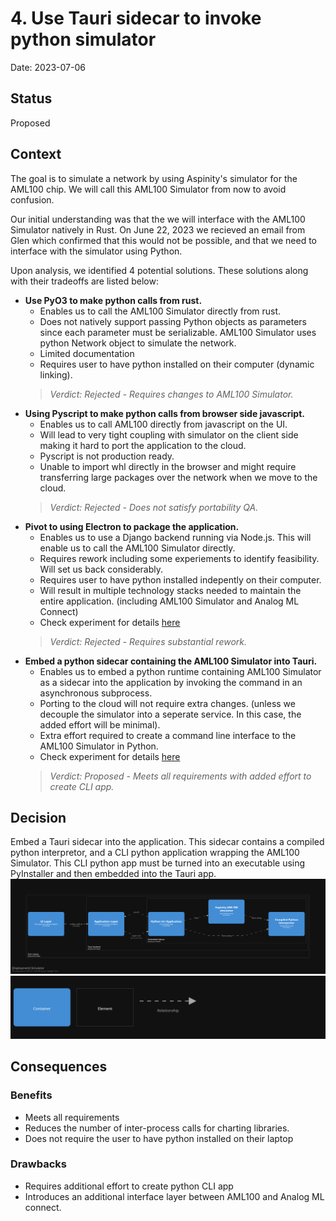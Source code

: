 # 4. Use Tauri sidecar to invoke python simulator

Date: 2023-07-06

## Status

Proposed

## Context

The goal is to simulate a network by using Aspinity's simulator for the AML100 chip. We will call this AML100 Simulator from now to avoid confusion.

Our initial understanding was that the we will interface with the AML100 Simulator natively in Rust.
On June 22, 2023 we recieved an email from Glen which confirmed that this would not be possible, and that we need to interface with the simulator using Python.

Upon analysis, we identified 4 potential solutions. These solutions along with their tradeoffs are listed below:

- **Use PyO3 to make python calls from rust.**
  - Enables us to call the AML100 Simulator directly from rust.
  - Does not natively support passing Python objects as parameters since each parameter must be serializable. AML100 Simulator uses python Network object to simulate the network.
  - Limited documentation
  - Requires user to have python installed on their computer (dynamic linking).
  > *Verdict: Rejected - Requires changes to AML100 Simulator.*
- **Using Pyscript to make python calls from browser side javascript.**
  - Enables us to call AML100 directly from javascript on the UI.
  - Will lead to very tight coupling with simulator on the client side making it hard to port the application to the cloud.
  - Pyscript is not production ready.
  - Unable to import whl directly in the browser and might require transferring large packages over the network when we move to the cloud.
  > *Verdict: Rejected - Does not satisfy portability QA.*
- **Pivot to using Electron to package the application.**
  - Enables us to use a Django backend running via Node.js. This will enable us to call the AML100 Simulator directly.
  - Requires rework including some experiements to identify feasibility. Will set us back considerably.
  - Requires user to have python installed indepently on their computer.
  - Will result in multiple technology stacks needed to maintain the entire application. (including AML100 Simulator and Analog ML Connect)
  - Check experiment for details [here](https://aspinity-mse-2023.atlassian.net/browse/A2M-494)
  > *Verdict: Rejected - Requires substantial rework.*
- **Embed a python sidecar containing the AML100 Simulator into Tauri.**
  - Enables us to embed a python runtime containing AML100 Simulator as a sidecar into the application by invoking the command in an asynchronous subprocess.
  - Porting to the cloud will not require extra changes. (unless we decouple the simulator into a seperate service. In this case, the added effort will be minimal).
  - Extra effort required to create a command line interface to the AML100 Simulator in Python.
  - Check experiment for details [here](https://aspinity-mse-2023.atlassian.net/browse/A2M-186)
  > *Verdict: Proposed - Meets all requirements with added effort to create CLI app.*

## Decision

Embed a Tauri sidecar into the application. This sidecar contains a compiled python interpretor, and a CLI python application wrapping the AML100 Simulator.
This CLI python app must be turned into an executable using PyInstaller and then embedded into the Tauri app.
![Sidecar representation](i0004-sidecar1.png)
![Legend](i0004-sidecar1-key.png)

## Consequences

### Benefits

- Meets all requirements
- Reduces the number of inter-process calls for charting libraries.
- Does not require the user to have python installed on their laptop

### Drawbacks

- Requires additional effort to create python CLI app
- Introduces an additional interface layer between AML100 and Analog ML connect.
